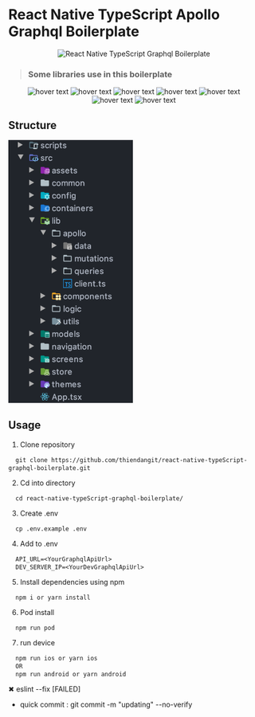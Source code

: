# React Native TypeScript Apollo Graphql Boilerplate

<div align="center">
  <img src="https://www.clipartmax.com/png/full/1-13184_teddy-clipart-tiger-cat-card-svg-cutting-file-free.png" alt="React Native TypeScript Graphql Boilerplate" width="300"/>
</div>

> ### Some libraries use in this boilerplate

<div align="center">
  <img src="https://reactnative.dev/img/header_logo.svg" width="140" title="hover text">
  <img src="https://uploads.getpop.org/wp-content/uploads/2019/07/graphql.png" width="155" title="hover text">
  <img src="https://reactnavigation.org/img/spiro.svg" width="140" title="hover text">
  <img src="https://iconape.com/wp-content/files/ke/21383/svg/apollo-graphql-compact.svg" width="140" title="hover text">
  <img src="https://code4developers.com/wp-content/uploads/2018/01/Redux.png" width="170" title="hover text">
  <img src="https://docs.nativebase.io/img/nativebaselogo.svg" width="120" title="hover text">
  <img src="https://raw.githubusercontent.com/mpeyper/react-hooks-testing-library/master/public/ram.png" width="120" title="hover text">
</div>

## Structure

<img src="docs/assets/structure.png" alt="React Native TypeScript Graphql Boilerplate" width="250"/>

## Usage

1. Clone repository

```
  git clone https://github.com/thiendangit/react-native-typeScript-graphql-boilerplate.git
```

2. Cd into directory

```
  cd react-native-typeScript-graphql-boilerplate/
```

3. Create .env

```
  cp .env.example .env
```

4. Add to .env

```
  API_URL=<YourGraphqlApiUrl>
  DEV_SERVER_IP=<YourDevGraphqlApiUrl>
```

5. Install dependencies using npm

```
  npm i or yarn install
```

6. Pod install

```
  npm run pod
```

7. run device

```
  npm run ios or yarn ios
  OR
  npm run android or yarn android
```

 ✖ eslint --fix [FAILED]
 - quick commit : git commit -m "updating"  --no-verify
